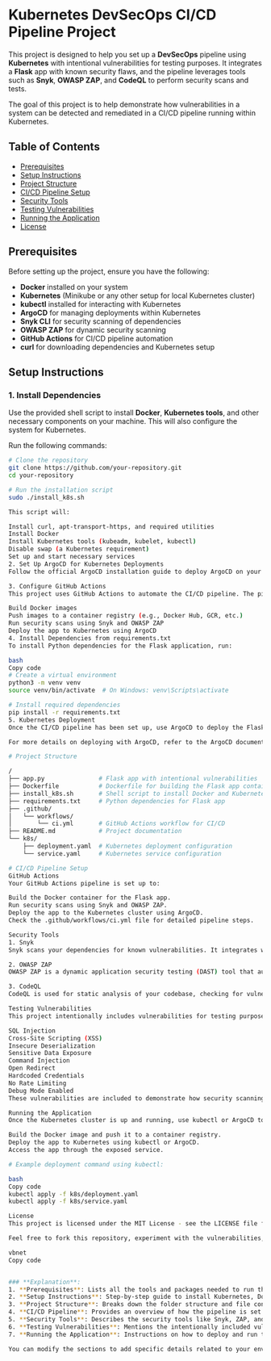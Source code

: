# Kubernetes DevSecOps CI/CD Pipeline Project

This project is designed to help you set up a **DevSecOps** pipeline using **Kubernetes** with intentional vulnerabilities for testing purposes. It integrates a **Flask** app with known security flaws, and the pipeline leverages tools such as **Snyk**, **OWASP ZAP**, and **CodeQL** to perform security scans and tests.

The goal of this project is to help demonstrate how vulnerabilities in a system can be detected and remediated in a CI/CD pipeline running within Kubernetes.

## Table of Contents

- [Prerequisites](#prerequisites)
- [Setup Instructions](#setup-instructions)
- [Project Structure](#project-structure)
- [CI/CD Pipeline Setup](#cicd-pipeline-setup)
- [Security Tools](#security-tools)
- [Testing Vulnerabilities](#testing-vulnerabilities)
- [Running the Application](#running-the-application)
- [License](#license)

## Prerequisites

Before setting up the project, ensure you have the following:

- **Docker** installed on your system
- **Kubernetes** (Minikube or any other setup for local Kubernetes cluster)
- **kubectl** installed for interacting with Kubernetes
- **ArgoCD** for managing deployments within Kubernetes
- **Snyk CLI** for security scanning of dependencies
- **OWASP ZAP** for dynamic security scanning
- **GitHub Actions** for CI/CD pipeline automation
- **curl** for downloading dependencies and Kubernetes setup

## Setup Instructions

### 1. Install Dependencies

Use the provided shell script to install **Docker**, **Kubernetes tools**, and other necessary components on your machine. This will also configure the system for Kubernetes.

Run the following commands:

```bash
# Clone the repository
git clone https://github.com/your-repository.git
cd your-repository

# Run the installation script
sudo ./install_k8s.sh

This script will:

Install curl, apt-transport-https, and required utilities
Install Docker
Install Kubernetes tools (kubeadm, kubelet, kubectl)
Disable swap (a Kubernetes requirement)
Set up and start necessary services
2. Set Up ArgoCD for Kubernetes Deployments
Follow the official ArgoCD installation guide to deploy ArgoCD on your Kubernetes cluster. After installation, use ArgoCD to manage your application deployment.

3. Configure GitHub Actions
This project uses GitHub Actions to automate the CI/CD pipeline. The pipeline will:

Build Docker images
Push images to a container registry (e.g., Docker Hub, GCR, etc.)
Run security scans using Snyk and OWASP ZAP
Deploy the app to Kubernetes using ArgoCD
4. Install Dependencies from requirements.txt
To install Python dependencies for the Flask application, run:

bash
Copy code
# Create a virtual environment
python3 -m venv venv
source venv/bin/activate  # On Windows: venv\Scripts\activate

# Install required dependencies
pip install -r requirements.txt
5. Kubernetes Deployment
Once the CI/CD pipeline has been set up, use ArgoCD to deploy the Flask app with intentional vulnerabilities to your Kubernetes cluster.

For more details on deploying with ArgoCD, refer to the ArgoCD documentation.

# Project Structure

/
├── app.py               # Flask app with intentional vulnerabilities
├── Dockerfile           # Dockerfile for building the Flask app container
├── install_k8s.sh       # Shell script to install Docker and Kubernetes dependencies
├── requirements.txt     # Python dependencies for Flask app
├── .github/
│   └── workflows/
│       └── ci.yml       # GitHub Actions workflow for CI/CD
├── README.md            # Project documentation
└── k8s/
    ├── deployment.yaml  # Kubernetes deployment configuration
    └── service.yaml     # Kubernetes service configuration

# CI/CD Pipeline Setup
GitHub Actions
Your GitHub Actions pipeline is set up to:

Build the Docker container for the Flask app.
Run security scans using Snyk and OWASP ZAP.
Deploy the app to the Kubernetes cluster using ArgoCD.
Check the .github/workflows/ci.yml file for detailed pipeline steps.

Security Tools
1. Snyk
Snyk scans your dependencies for known vulnerabilities. It integrates with the CI pipeline to provide security testing on every push.

2. OWASP ZAP
OWASP ZAP is a dynamic application security testing (DAST) tool that automatically scans your running application for vulnerabilities. The scan results are reported and displayed in the pipeline.

3. CodeQL
CodeQL is used for static analysis of your codebase, checking for vulnerabilities such as improper use of user input, unsafe deserialization, and more.

Testing Vulnerabilities
This project intentionally includes vulnerabilities for testing purposes. The Flask app contains common security flaws like:

SQL Injection
Cross-Site Scripting (XSS)
Insecure Deserialization
Sensitive Data Exposure
Command Injection
Open Redirect
Hardcoded Credentials
No Rate Limiting
Debug Mode Enabled
These vulnerabilities are included to demonstrate how security scanning tools can detect issues in the CI/CD pipeline.

Running the Application
Once the Kubernetes cluster is up and running, use kubectl or ArgoCD to manage your deployment.

Build the Docker image and push it to a container registry.
Deploy the app to Kubernetes using kubectl or ArgoCD.
Access the app through the exposed service.

# Example deployment command using kubectl:

bash
Copy code
kubectl apply -f k8s/deployment.yaml
kubectl apply -f k8s/service.yaml

License
This project is licensed under the MIT License - see the LICENSE file for details.

Feel free to fork this repository, experiment with the vulnerabilities, and integrate it into your CI/CD pipeline to explore DevSecOps in action!

vbnet
Copy code


### **Explanation**:
1. **Prerequisites**: Lists all the tools and packages needed to run the project.
2. **Setup Instructions**: Step-by-step guide to install Kubernetes, Docker, dependencies, and configure the CI/CD pipeline.
3. **Project Structure**: Breaks down the folder structure and file content.
4. **CI/CD Pipeline**: Provides an overview of how the pipeline is set up using GitHub Actions.
5. **Security Tools**: Describes the security tools like Snyk, ZAP, and CodeQL integrated into the pipeline.
6. **Testing Vulnerabilities**: Mentions the intentionally included vulnerabilities for security testing.
7. **Running the Application**: Instructions on how to deploy and run the app within Kubernetes.

You can modify the sections to add specific details related to your environment or project requirements. Let me know if you need further assistance!

